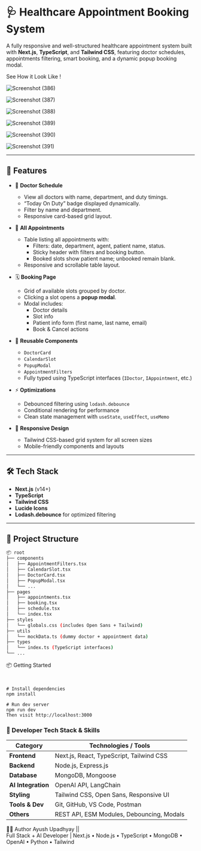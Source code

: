 # 🩺 Healthcare Appointment Booking System

A fully responsive and well-structured healthcare appointment system built with **Next.js**, **TypeScript**, and **Tailwind CSS**, featuring doctor schedules, appointments filtering, smart booking, and a dynamic popup booking modal.

See How it Look Like !


![Screenshot (386)](https://github.com/user-attachments/assets/648fd3ce-1baf-42ef-9d72-bd5ad97abf39)



![Screenshot (387)](https://github.com/user-attachments/assets/99713d11-825d-4b8d-b7de-b165a73c1f13)



![Screenshot (388)](https://github.com/user-attachments/assets/be97a490-3f26-4fd5-8415-7b1e0ce76610)




![Screenshot (389)](https://github.com/user-attachments/assets/dd02d57d-51e9-4db7-b2cb-0c33782d233d)



![Screenshot (390)](https://github.com/user-attachments/assets/0d9c810f-ab2b-4eb9-aa8d-454a3c50d72d)




![Screenshot (391)](https://github.com/user-attachments/assets/95e87338-7ca9-420d-b0ae-cd65a31a6af0)








---

## 🚀 Features

- 📅 **Doctor Schedule**
  - View all doctors with name, department, and duty timings.
  - “Today On Duty” badge displayed dynamically.
  - Filter by name and department.
  - Responsive card-based grid layout.

- 📖 **All Appointments**
  - Table listing all appointments with:
    - Filters: date, department, agent, patient name, status.
    - Sticky header with filters and booking button.
    - Booked slots show patient name; unbooked remain blank.
  - Responsive and scrollable table layout.

- 🗓️ **Booking Page**
  - Grid of available slots grouped by doctor.
  - Clicking a slot opens a **popup modal**.
  - Modal includes:
    - Doctor details
    - Slot info
    - Patient info form (first name, last name, email)
    - Book & Cancel actions

- 🧩 **Reusable Components**
  - `DoctorCard`
  - `CalendarSlot`
  - `PopupModal`
  - `AppointmentFilters`
  - Fully typed using TypeScript interfaces (`IDoctor`, `IAppointment`, etc.)

- ⚡ **Optimizations**
  - Debounced filtering using `lodash.debounce`
  - Conditional rendering for performance
  - Clean state management with `useState`, `useEffect`, `useMemo`

- 📱 **Responsive Design**
  - Tailwind CSS-based grid system for all screen sizes
  - Mobile-friendly components and layouts

---

## 🛠️ Tech Stack

- **Next.js** (v14+)
- **TypeScript**
- **Tailwind CSS**
- **Lucide Icons**
- **Lodash.debounce** for optimized filtering

---

## 📁 Project Structure

```bash
📦 root
├── components
│   ├── AppointmentFilters.tsx
│   ├── CalendarSlot.tsx
│   ├── DoctorCard.tsx
│   ├── PopupModal.tsx
│   └── ...
├── pages
│   ├── appointments.tsx
│   ├── booking.tsx
│   ├── schedule.tsx
│   └── index.tsx
├── styles
│   └── globals.css (includes Open Sans + Tailwind)
├── utils
│   └── mockData.ts (dummy doctor + appointment data)
├── types
│   └── index.ts (TypeScript interfaces)
└── ...
```


📦 Getting Started
```


# Install dependencies
npm install

# Run dev server
npm run dev
Then visit http://localhost:3000

```

### 🚀 Developer Tech Stack & Skills

| Category         | Technologies / Tools                                 |
|------------------|-------------------------------------------------------|
| **Frontend**     | Next.js, React, TypeScript, Tailwind CSS              |
| **Backend**      | Node.js, Express.js                                   |
| **Database**     | MongoDB, Mongoose                                     |
| **AI Integration** | OpenAI API, LangChain                               |
| **Styling**      | Tailwind CSS, Open Sans, Responsive UI                |
| **Tools & Dev**  | Git, GitHub, VS Code, Postman                         |
| **Others**       | REST API, ESM Modules, Debouncing, Modals             |



👨‍💻 Author
Ayush Upadhyay ||       
Full Stack + AI Developer | Next.js • Node.js • TypeScript • MongoDB • OpenAI • Python • Tailwind
